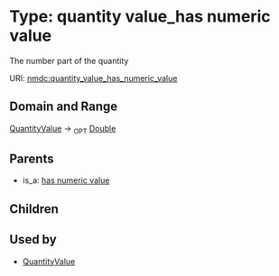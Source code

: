 
# Type: quantity value_has numeric value


The number part of the quantity

URI: [nmdc:quantity_value_has_numeric_value](https://microbiomedata/meta/quantity_value_has_numeric_value)


## Domain and Range

[QuantityValue](QuantityValue.md) ->  <sub>OPT</sub> [Double](types/Double.md)

## Parents

 *  is_a: [has numeric value](has_numeric_value.md)

## Children


## Used by

 * [QuantityValue](QuantityValue.md)
